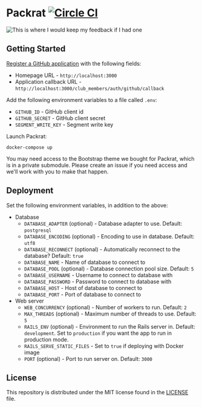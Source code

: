 # Packrat [![Circle CI](https://circleci.com/gh/hackedu/packrat.svg?style=svg)](https://circleci.com/gh/hackedu/packrat)

![This is where I would keep my feedback if I had one](http://i.imgur.com/YGQ8aNt.jpg)

## Getting Started

[Register a GitHub application](https://github.com/settings/applications/new)
with the following fields:

- Homepage URL - `http://localhost:3000`
- Application callback URL - `http://localhost:3000/club_members/auth/github/callback`

Add the following environment variables to a file called `.env`:

- `GITHUB_ID` - GitHub client id
- `GITHUB_SECRET` - GitHub client secret
- `SEGMENT_WRITE_KEY` - Segment write key

Launch Packrat:

    docker-compose up

You may need access to the Bootstrap theme we bought for Packrat, which is in a
private submodule. Please create an issue if you need access and we'll work
with you to make that happen.

## Deployment

Set the following environment variables, in addition to the above:

- Database
  - `DATABASE_ADAPTER` (optional) - Database adapter to use. Default: `postgresql`
  - `DATABASE_ENCODING` (optional) - Encoding to use in database. Default: `utf8`
  - `DATABASE_RECONNECT` (optional) - Automatically reconnect to the database?
    Default: `true`
  - `DATABASE_NAME` - Name of database to connect to
  - `DATABASE_POOL` (optional) - Database connection pool size. Default: `5`
  - `DATABASE_USERNAME` - Username to connect to database with
  - `DATABASE_PASSWORD` - Password to connect to database with
  - `DATABASE_HOST` - Host of database to connect to
  - `DATABASE_PORT` - Port of database to connect to
- Web server
  - `WEB_CONCURRENCY` (optional) - Number of workers to run. Default: `2`
  - `MAX_THREADS` (optional) - Maximum number of threads to use. Default: `5`
  - `RAILS_ENV` (optional) - Environment to run the Rails server in. Default:
    `development`. Set to `production` if you want the app to run in production
    mode.
  - `RAILS_SERVE_STATIC_FILES` - Set to `true` if deploying with Docker image
  - `PORT` (optional) - Port to run server on. Default: `3000`

## License

This repository is distributed under the MIT license found in the
[LICENSE](./LICENSE) file.
